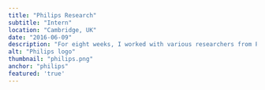 ```yaml
---
title: "Philips Research"
subtitle: "Intern"
location: "Cambridge, UK"
date: "2016-06-09"
description: "For eight weeks, I worked with various researchers from Philips' Healthcare Group on the patients perspective', data collection, data analysis and evaluation stages of the Parkinson's monitoring methodology I am developing."
alt: "Philips logo"
thumbnail: "philips.png"
anchor: "philips"
featured: 'true'
---
```

